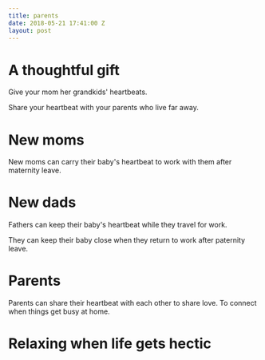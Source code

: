 ```yaml
---
title: parents
date: 2018-05-21 17:41:00 Z
layout: post
---
```


# A thoughtful gift 

Give your mom her grandkids' heartbeats. 

Share your heartbeat with your parents who live far away. 

# New moms

New moms can carry their baby's heartbeat to work with them after maternity leave.

# New dads

Fathers can keep their baby's heartbeat while they travel for work. 

They can keep their baby close when they return to work after paternity leave. 

# Parents

Parents can share their heartbeat with each other to share love. To connect when things get busy at home. 

# Relaxing when life gets hectic 


